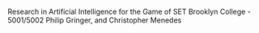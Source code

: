 Research in Artificial Intelligence for the Game of SET
Brooklyn College - 5001/5002
Philip Gringer, and Christopher Menedes
